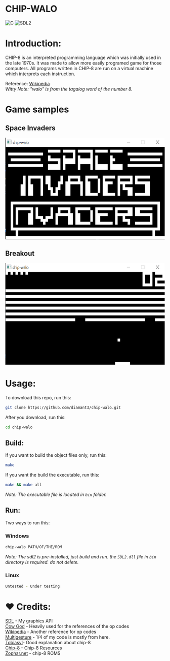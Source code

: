 # CHIP-WALO
![C](https://img.shields.io/badge/Code-C-green?style=flat-square)
![SDL2](https://img.shields.io/badge/SDL-2.0.16-blue?style=flat-square)

# Introduction:
CHIP-8 is an interpreted programming language which was initially used in the late 1970s. It was made to allow more easily programed game for those computers. All programs written in CHIP-8 are run on a virtual machine which interprets each instruction.

Reference: [Wikipedia](https://en.wikipedia.org/wiki/CHIP-8)<br>
*Witty Note: "walo" is from the tagalog word of the number 8.*

# Game samples

## Space Invaders
<img src="sample-images/Space_Invaders.png" width="640px" height="320px">

## Breakout
<img src="sample-images/Breakout.png" width="640px" height="320px">

# Usage:

To download this repo, run this:
```bash 
git clone https://github.com/diamant3/chip-walo.git
``` 
After you download, run this:
```bash
cd chip-walo 
```
## Build:
If you want to build the object files only, run this:
```bash
make
``` 
If you want the build the executable, run this:
```bash
make && make all
```

*Note: The executable file is located in ``` bin ``` folder.*

## Run:
Two ways to run this:
### Windows
```bash
chip-walo PATH/OF/THE/ROM
```
*Note: The sdl2 is pre-installed, just build and run. the ```SDL2.dll``` file in ```bin``` directory is required. do not delete.*
### Linux
```bash
Untested - Under testing
```
# :heart: Credits:

[SDL](https://www.libsdl.org/) - My graphics API<br>
[Cow God](http://devernay.free.fr/hacks/chip8/C8TECH10.HTM8) - Heavily used for the references of the op codes<br>
[Wikipedia](https://en.wikipedia.org/wiki/CHIP-8) - Another reference for op codes<br>
[Multigesture](https://multigesture.net/articles/how-to-write-an-emulator-chip-8-interpreter/) - 1/4 of my code is mostly from here.<br>
[Tobiasvl](https://tobiasvl.github.io/blog/write-a-chip-8-emulator/)- Good explanation about chip-8<br>
[Chip-8 ](tps://chip-8.github.io/links/) - Chip-8 Resources<br>
[Zophar.net](https://www.zophar.net/pdroms/chip8.html) - chip-8 ROMS<br>
